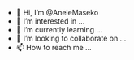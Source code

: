 - 👋 Hi, I’m @AneleMaseko
- 👀 I’m interested in ...
- 🌱 I’m currently learning ...
- 💞️ I’m looking to collaborate on ...
- 📫 How to reach me ...

<!---
AneleMaseko/AneleMaseko is a ✨ special ✨ repository because its `README.md` (this file) appears on your GitHub profile.
You can click the Preview link to take a look at your changes.
--->
